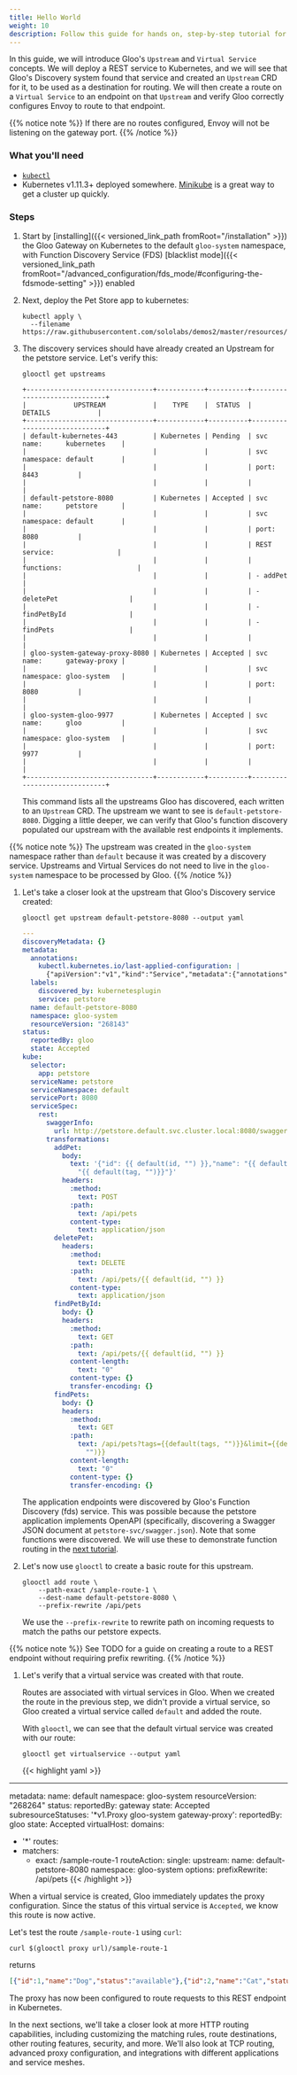 ```yaml
---
title: Hello World
weight: 10
description: Follow this guide for hands on, step-by-step tutorial for creating your first virtual service and routing rules in Kubernetes.
---
```


In this guide, we will introduce Gloo's `Upstream` and `Virtual Service` concepts. 
We will deploy a REST service to Kubernetes, and we will see that Gloo's Discovery system found that service
and created an `Upstream` CRD for it, to be used as a destination for routing. We will then 
create a route on a `Virtual Service` to an endpoint on that `Upstream` and verify Gloo 
correctly configures Envoy to route to that endpoint. 

{{% notice note %}}
If there are no routes configured, Envoy will not be listening on the gateway port.
{{% /notice %}}

### What you'll need

* [`kubectl`](https://kubernetes.io/docs/tasks/tools/install-kubectl/)
* Kubernetes v1.11.3+ deployed somewhere. [Minikube](https://kubernetes.io/docs/tasks/tools/install-minikube/) is a
great way to get a cluster up quickly.

### Steps

1. Start by [installing]({{< versioned_link_path fromRoot="/installation" >}}) the Gloo Gateway on Kubernetes to the default `gloo-system` namespace, with Function Discovery Service (FDS) [blacklist mode]({{< versioned_link_path fromRoot="/advanced_configuration/fds_mode/#configuring-the-fdsmode-setting" >}}) enabled

1. Next, deploy the Pet Store app to kubernetes:

    ```shell
    kubectl apply \
      --filename https://raw.githubusercontent.com/sololabs/demos2/master/resources/petstore.yaml
    ```

1. The discovery services should have already created an Upstream for the petstore service.
Let's verify this:

    ```shell
    glooctl get upstreams
    ```

    ```noop
    +--------------------------------+------------+----------+------------------------------+
    |            UPSTREAM            |    TYPE    |  STATUS  |           DETAILS            |
    +--------------------------------+------------+----------+------------------------------+
    | default-kubernetes-443         | Kubernetes | Pending  | svc name:      kubernetes    |
    |                                |            |          | svc namespace: default       |
    |                                |            |          | port:          8443          |
    |                                |            |          |                              |
    | default-petstore-8080          | Kubernetes | Accepted | svc name:      petstore      |
    |                                |            |          | svc namespace: default       |
    |                                |            |          | port:          8080          |
    |                                |            |          | REST service:                |
    |                                |            |          | functions:                   |
    |                                |            |          | - addPet                     |
    |                                |            |          | - deletePet                  |
    |                                |            |          | - findPetById                |
    |                                |            |          | - findPets                   |
    |                                |            |          |                              |
    | gloo-system-gateway-proxy-8080 | Kubernetes | Accepted | svc name:      gateway-proxy |
    |                                |            |          | svc namespace: gloo-system   |
    |                                |            |          | port:          8080          |
    |                                |            |          |                              |
    | gloo-system-gloo-9977          | Kubernetes | Accepted | svc name:      gloo          |
    |                                |            |          | svc namespace: gloo-system   |
    |                                |            |          | port:          9977          |
    |                                |            |          |                              |
    +--------------------------------+------------+----------+------------------------------+
    ```

    This command lists all the upstreams Gloo has discovered, each written to an `Upstream` CRD. 
    The upstream we want to see is `default-petstore-8080`. 
    Digging a little deeper, we can verify that Gloo's function discovery populated our upstream with
    the available rest endpoints it implements. 
    
{{% notice note %}}
The upstream was created in the `gloo-system` namespace rather than `default` because it was created by a
discovery service. Upstreams and Virtual Services do not need to live in the `gloo-system` namespace to be 
processed by Gloo. 
{{% /notice %}}

1. Let's take a closer look at the upstream that Gloo's Discovery service created:

    ```shell
    glooctl get upstream default-petstore-8080 --output yaml
    ```

    ```yaml
    ---
    discoveryMetadata: {}
    metadata:
      annotations:
        kubectl.kubernetes.io/last-applied-configuration: |
          {"apiVersion":"v1","kind":"Service","metadata":{"annotations":{},"labels":{"service":"petstore"},"name":"petstore","namespace":"default"},"spec":{"ports":[{"port":8080,"protocol":"TCP"}],"selector":{"app":"petstore"}}}
      labels:
        discovered_by: kubernetesplugin
        service: petstore
      name: default-petstore-8080
      namespace: gloo-system
      resourceVersion: "268143"
    status:
      reportedBy: gloo
      state: Accepted
    kube:
      selector:
        app: petstore
      serviceName: petstore
      serviceNamespace: default
      servicePort: 8080
      serviceSpec:
        rest:
          swaggerInfo:
            url: http://petstore.default.svc.cluster.local:8080/swagger.json
          transformations:
            addPet:
              body:
                text: '{"id": {{ default(id, "") }},"name": "{{ default(name, "")}}","tag":
                  "{{ default(tag, "")}}"}'
              headers:
                :method:
                  text: POST
                :path:
                  text: /api/pets
                content-type:
                  text: application/json
            deletePet:
              headers:
                :method:
                  text: DELETE
                :path:
                  text: /api/pets/{{ default(id, "") }}
                content-type:
                  text: application/json
            findPetById:
              body: {}
              headers:
                :method:
                  text: GET
                :path:
                  text: /api/pets/{{ default(id, "") }}
                content-length:
                  text: "0"
                content-type: {}
                transfer-encoding: {}
            findPets:
              body: {}
              headers:
                :method:
                  text: GET
                :path:
                  text: /api/pets?tags={{default(tags, "")}}&limit={{default(limit,
                    "")}}
                content-length:
                  text: "0"
                content-type: {}
                transfer-encoding: {}
    ```

    The application endpoints were discovered by Gloo's Function Discovery (fds) service. This was possible because the petstore
    application implements OpenAPI (specifically, discovering a Swagger JSON document at `petstore-svc/swagger.json`).
    Note that some functions were discovered. We will use these to demonstrate function routing in the [next tutorial](../virtual_services/routes/route_destinations/single_upstreams/function_routing/).

1. Let's now use `glooctl` to create a basic route for this upstream.

    ```shell
    glooctl add route \
        --path-exact /sample-route-1 \
        --dest-name default-petstore-8080 \
        --prefix-rewrite /api/pets
    ```

    We use the `--prefix-rewrite` to rewrite path on incoming requests
    to match the paths our petstore expects.

{{% notice note %}}
See TODO for a guide on creating a route to a REST endpoint without requiring 
prefix rewriting. 
{{% /notice %}}

1. Let's verify that a virtual service was created with that route. 

    Routes are associated with virtual services in Gloo. When we created the route 
    in the previous step, we didn't provide a virtual service, so Gloo created
    a virtual service called `default` and added the route. 

    With `glooctl`, we can see that the default virtual service was created with our route:

    ```shell
    glooctl get virtualservice --output yaml
    ```

    {{< highlight yaml >}}
---
metadata:
  name: default
  namespace: gloo-system
  resourceVersion: "268264"
status:
  reportedBy: gateway
  state: Accepted
  subresourceStatuses:
    '*v1.Proxy gloo-system gateway-proxy':
      reportedBy: gloo
      state: Accepted
virtualHost:
  domains:
  - '*'
  routes:
  - matchers:
     - exact: /sample-route-1
    routeAction:
      single:
        upstream:
          name: default-petstore-8080
          namespace: gloo-system
    options:
      prefixRewrite: /api/pets
    {{< /highlight >}}
    
When a virtual service is created, Gloo immediately updates the proxy configuration. Since the 
status of this virtual service is `Accepted`, we know this route is now active. 

Let's test the route `/sample-route-1` using `curl`:

```shell
curl $(glooctl proxy url)/sample-route-1
```
returns
```json
[{"id":1,"name":"Dog","status":"available"},{"id":2,"name":"Cat","status":"pending"}]
```

The proxy has now been configured to route requests to this REST endpoint in Kubernetes. 

In the next sections, we'll take a closer look at more HTTP routing capabilities, including 
customizing the matching rules, route destinations, other routing features, 
security, and more. We'll also look at TCP routing, advanced proxy configuration, and 
integrations with different applications and service meshes. 

